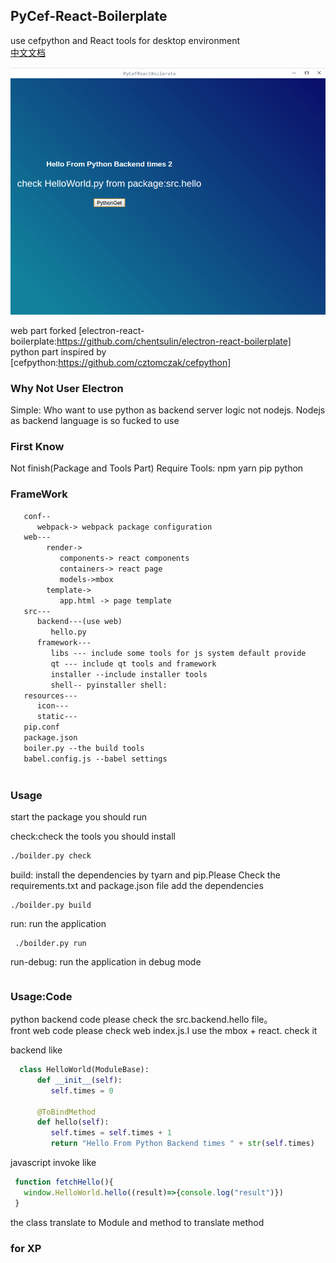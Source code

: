 ## PyCef-React-Boilerplate
use cefpython and React tools for desktop environment    
[中文文档](./README-CN.md)    


<div align="center">
  <a><img src="./internal/show/show2.png"/></a>
</div>
  
  
web part forked [electron-react-boilerplate:https://github.com/chentsulin/electron-react-boilerplate]   
python part inspired by [cefpython:https://github.com/cztomczak/cefpython]

### Why Not User Electron
Simple: Who want to use python as backend server logic not nodejs.
Nodejs as backend language is so fucked to use

### First Know
Not finish(Package and Tools Part)
Require Tools:
npm yarn pip python


### FrameWork
```html
   conf--
      webpack-> webpack package configuration
   web---
        render->
           components-> react components
           containers-> react page
           models->mbox
        template-> 
           app.html -> page template
   src---
      backend---(use web)  
         hello.py 
      framework---   
         libs --- include some tools for js system default provide
         qt --- include qt tools and framework    
         installer --include installer tools
         shell-- pyinstaller shell:
   resources---
      icon---
      static---
   pip.conf 
   package.json  
   boiler.py --the build tools
   babel.config.js --babel settings
   
```

### Usage
   start the package you should run
   
   check:check the tools you should install
   ```bash
   ./boilder.py check
   ```
   
   build: install the dependencies by tyarn and pip.Please Check the requirements.txt and package.json file
   add the dependencies 
   ```build
   ./boilder.py build
   ```
   
   run: run the application
   ```run the debug
    ./boilder.py run 
   ```
   
   run-debug: run the application in debug mode
   ```

   ```
   
### Usage:Code
   python backend code please check the src.backend.hello file。    
   front web code please check web index.js.I use the mbox + react. check it   
   
   backend like
   ```python
     class HelloWorld(ModuleBase):
         def __init__(self):
            self.times = 0

         @ToBindMethod
         def hello(self):
            self.times = self.times + 1
            return "Hello From Python Backend times " + str(self.times)
   ```
   
   javascript invoke like
   ```javascript
    function fetchHello(){
      window.HelloWorld.hello((result)=>{console.log("result")})
    }
   ```
 the class translate to Module  and method to translate method
   
### for XP

